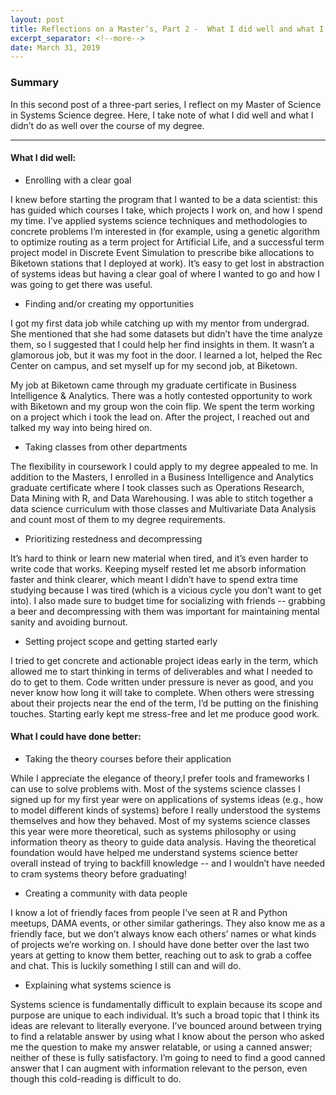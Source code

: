 ```yaml
---
layout: post
title: Reflections on a Master’s, Part 2 -  What I did well and what I could have done better
excerpt_separator: <!--more-->
date: March 31, 2019
---
```


### Summary

In this second post of a three-part series, I reflect on my Master of Science in Systems Science degree. Here, I take note of what I did well and what I didn’t do as well over the course of my degree. 


<!--more-->

------

#### What I did well:

* Enrolling with a clear goal

I knew before starting the program that I wanted to be a data scientist: this has guided which courses I take, which projects I work on, and how I spend my time. I’ve applied systems science techniques and methodologies to concrete problems I’m interested in (for example, using a genetic algorithm to optimize routing as a term project for Artificial Life, and a successful term project model in Discrete Event Simulation to prescribe bike allocations to Biketown stations that I deployed at work). It’s easy to get lost in abstraction of systems ideas but having a clear goal of where I wanted to go and how I was going to get there was useful.

* Finding and/or creating my opportunities

I got my first data job while catching up with my mentor from undergrad. She mentioned that she had some datasets but didn’t have the time analyze them, so I suggested that I could help her find insights in them. It wasn’t a glamorous job, but it was my foot in the door. I learned a lot, helped the Rec Center on campus, and set myself up for my second job, at Biketown.

My job at Biketown came through my graduate certificate in Business Intelligence & Analytics. There was a hotly contested opportunity to work with Biketown and my group won the coin flip. We spent the term working on a project which i took the lead on. After the project, I reached out and talked my way into being hired on.

* Taking classes from other departments

The flexibility in coursework I could apply to my degree appealed to me. In addition to the Masters, I enrolled in a Business Intelligence and Analytics graduate certificate where I took classes such as Operations Research, Data Mining with R, and Data Warehousing. I was able to stitch together a data science curriculum with those classes and Multivariate Data Analysis and count most of them to my degree requirements. 

* Prioritizing restedness and decompressing

It’s hard to think or learn new material when tired, and it’s even harder to write code that works. Keeping myself rested let me absorb information faster and think clearer, which meant I didn’t have to spend extra time studying because I was tired (which is a vicious cycle you don’t want to get into). I also made sure to budget time for socializing with friends -- grabbing a beer and decompressing with them was important for maintaining mental sanity and avoiding burnout. 

* Setting project scope and getting started early

I tried to get concrete and actionable project ideas early in the term, which allowed me to start thinking in terms of deliverables and what I needed to do to get to them. Code written under pressure is never as good, and you never know how long it will take to complete. When others were stressing about their projects near the end of the term, I’d be putting on the finishing touches. Starting early kept me stress-free and let me produce good work.  

#### What I could have done better:

* Taking the theory courses before their application

While I appreciate the elegance of theory,I prefer tools and frameworks I can use to solve problems with. Most of the systems science classes I signed up for my first year were on applications of systems ideas (e.g., how to model different kinds of systems) before I really understood the systems themselves and how they behaved. Most of my systems science classes this year were more theoretical, such as systems philosophy or using information theory as theory to guide data analysis. Having the theoretical foundation would have helped me understand systems science better overall instead of trying to backfill knowledge -- and I wouldn’t have needed to cram systems theory before graduating!

* Creating a community with data people

I know a lot of friendly faces from people I’ve seen at R and Python meetups, DAMA events, or other similar gatherings. They also know me as a friendly face, but we don’t always know each others’ names or what kinds of projects we’re working on. I should have done better over the last two years at getting to know them better, reaching out to ask to grab a coffee and chat. This is luckily something I still can and will do.

* Explaining what systems science is

Systems science is fundamentally difficult to explain because its scope and purpose are unique to each individual. It’s such a broad topic that I think its ideas are relevant to literally everyone. I’ve bounced around between trying to find a relatable answer by using what I know about the person who asked me the question to make my answer relatable, or using a canned answer; neither of these is fully satisfactory. I’m going to need to find a good canned answer that I can augment with information relevant to the person, even though this cold-reading is difficult to do.
